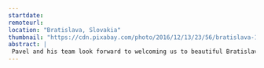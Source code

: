 ```yaml
---
startdate: 
remoteurl: 
location: "Bratislava, Slovakia" 
thumbnail: "https://cdn.pixabay.com/photo/2016/12/13/23/56/bratislava-1905408_960_720.jpg"
abstract: |
 Pavel and his team look forward to welcoming us to beautiful Bratislava in 2025.
---
```

